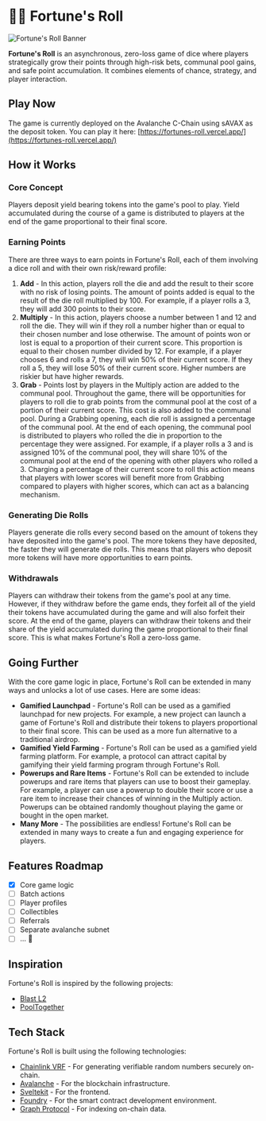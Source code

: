 # 🎲🎲 Fortune's Roll

![Fortune's Roll Banner](banner.png)

**Fortune's Roll** is an asynchronous, zero-loss game of dice where players strategically grow their points through high-risk bets, communal pool gains, and safe point accumulation. It combines elements of chance, strategy, and player interaction.

## Play Now

The game is currently deployed on the Avalanche C-Chain using sAVAX as the deposit token. You can play it here: [https://fortunes-roll.vercel.app/](https://fortunes-roll.vercel.app/)

## How it Works

### Core Concept

Players deposit yield bearing tokens into the game's pool to play. Yield accumulated during the course of a game is distributed to players at the end of the game proportional to their final score.

### Earning Points

There are three ways to earn points in Fortune's Roll, each of them involving a dice roll and with their own risk/reward profile:

1. **Add** - In this action, players roll the die and add the result to their score with no risk of losing points. The amount of points added is equal to the result of the die roll multiplied by 100. For example, if a player rolls a 3, they will add 300 points to their score.
2. **Multiply** - In this action, players choose a number between 1 and 12 and roll the die. They will win if they roll a number higher than or equal to their chosen number and lose otherwise.
   The amount of points won or lost is equal to a proportion of their current score. This proportion is equal to their chosen number divided by 12. For example, if a player chooses 6 and rolls a 7, they will win 50% of their current score. If they roll a 5, they will lose 50% of their current score. Higher numbers are riskier but have higher rewards.
3. **Grab** - Points lost by players in the Multiply action are added to the communal pool. Throughout the game, there will be opportunities for players to roll die to grab points from the communal pool at the cost of a portion of their current score. This cost is also added to the communal pool.
   During a Grabbing opening, each die roll is assigned a percentage of the communal pool. At the end of each opening, the communal pool is distributed to players who rolled the die in proportion to the percentage they were assigned. For example, if a player rolls a 3 and is assigned 10% of the communal pool, they will share 10% of the communal pool at the end of the opening with other players who rolled a 3. Charging a percentage of their current score to roll this action means that players with lower scores will benefit more from Grabbing compared to players with higher scores, which can act as a balancing mechanism.

### Generating Die Rolls

Players generate die rolls every second based on the amount of tokens they have deposited into the game's pool. The more tokens they have deposited, the faster they will generate die rolls. This means that players who deposit more tokens will have more opportunities to earn points.

### Withdrawals

Players can withdraw their tokens from the game's pool at any time. However, if they withdraw before the game ends, they forfeit all of the yield their tokens have accumulated during the game and will also forfeit their score. At the end of the game, players can withdraw their tokens and their share of the yield accumulated during the game proportional to their final score. This is what makes Fortune's Roll a zero-loss game.

## Going Further

With the core game logic in place, Fortune's Roll can be extended in many ways and unlocks a lot of use cases. Here are some ideas:

- **Gamified Launchpad** - Fortune's Roll can be used as a gamified launchpad for new projects. For example, a new project can launch a game of Fortune's Roll and distribute their tokens to players proportional to their final score. This can be used as a more fun alternative to a traditional airdrop.
- **Gamified Yield Farming** - Fortune's Roll can be used as a gamified yield farming platform. For example, a protocol can attract capital by gamifying their yield farming program through Fortune's Roll.
- **Powerups and Rare Items** - Fortune's Roll can be extended to include powerups and rare items that players can use to boost their gameplay. For example, a player can use a powerup to double their score or use a rare item to increase their chances of winning in the Multiply action. Powerups can be obtained randomly thoughout playing the game or bought in the open market.
- **Many More** - The possibilities are endless! Fortune's Roll can be extended in many ways to create a fun and engaging experience for players.

## Features Roadmap

- [x] Core game logic
- [ ] Batch actions
- [ ] Player profiles
- [ ] Collectibles
- [ ] Referrals
- [ ] Separate avalanche subnet
- [ ] ... 👀

## Inspiration

Fortune's Roll is inspired by the following projects:

- [Blast L2](https://blast.io/en)
- [PoolTogether](https://pooltogether.com/)

## Tech Stack

Fortune's Roll is built using the following technologies:

- [Chainlink VRF](https://docs.chain.link/docs/chainlink-vrf/) - For generating verifiable random numbers securely on-chain.
- [Avalanche](https://www.avalabs.org/) - For the blockchain infrastructure.
- [Sveltekit](https://kit.svelte.dev/) - For the frontend.
- [Foundry](https://getfoundry.sh) - For the smart contract development environment.
- [Graph Protocol](https://thegraph.com/) - For indexing on-chain data.

